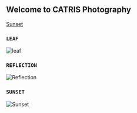 ## Welcome to CATRIS Photography

[Sunset](/nextpage/README.md)


### ```LEAF```

![leaf](/catrisphotography/Leaf.jpg)


### ```REFLECTION```

![Reflection](/catrisphotography/reflection.jpg)


### ```SUNSET```

![Sunset](/catrisphotography/Sunset.jpg)



